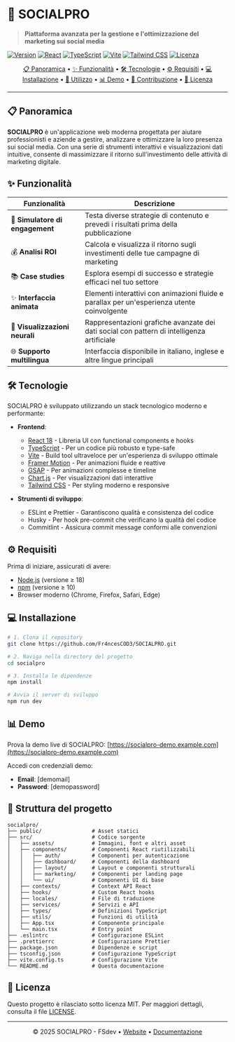 # 🚀 SOCIALPRO

> **Piattaforma avanzata per la gestione e l'ottimizzazione del marketing sui social media**

[![Version](https://img.shields.io/badge/versione-1.0.0-blue?style=for-the-badge)](https://github.com/username/socialpro/releases)
[![React](https://img.shields.io/badge/React-18.2.0-61DAFB?style=for-the-badge&logo=react)](https://reactjs.org/)
[![TypeScript](https://img.shields.io/badge/TypeScript-5.8.3-3178C6?style=for-the-badge&logo=typescript)](https://www.typescriptlang.org/)
[![Vite](https://img.shields.io/badge/Vite-6.2.6-646CFF?style=for-the-badge&logo=vite)](https://vitejs.dev/)
[![Tailwind CSS](https://img.shields.io/badge/Tailwind-3.3.2-38B2AC?style=for-the-badge&logo=tailwind-css)](https://tailwindcss.com/)
[![Licenza](https://img.shields.io/badge/licenza-MIT-green?style=for-the-badge)](LICENSE)

<div align="center">

[📋 Panoramica](#-panoramica) • 
[✨ Funzionalità](#-funzionalità) • 
[🛠️ Tecnologie](#️-tecnologie) • 
[⚙️ Requisiti](#️-requisiti) •
[💻 Installazione](#-installazione) • 
[🚀 Utilizzo](#-utilizzo) • 
[📊 Demo](#-demo) •
[👥 Contribuzione](#-contribuzione) •
[📄 Licenza](#-licenza)

</div>

---

## 📋 Panoramica

**SOCIALPRO** è un'applicazione web moderna progettata per aiutare professionisti e aziende a gestire, analizzare e ottimizzare la loro presenza sui social media. Con una serie di strumenti interattivi e visualizzazioni dati intuitive, consente di massimizzare il ritorno sull'investimento delle attività di marketing digitale.



## ✨ Funzionalità

| Funzionalità | Descrizione |
|--------------|-------------|
| 🔄 **Simulatore di engagement** | Testa diverse strategie di contenuto e prevedi i risultati prima della pubblicazione |
| 💰 **Analisi ROI** | Calcola e visualizza il ritorno sugli investimenti delle tue campagne di marketing |
| 📚 **Case studies** | Esplora esempi di successo e strategie efficaci nel tuo settore |
| ✨ **Interfaccia animata** | Elementi interattivi con animazioni fluide e parallax per un'esperienza utente coinvolgente |
| 🧠 **Visualizzazioni neurali** | Rappresentazioni grafiche avanzate dei dati social con pattern di intelligenza artificiale |
| 🌐 **Supporto multilingua** | Interfaccia disponibile in italiano, inglese e altre lingue principali |

## 🛠️ Tecnologie

SOCIALPRO è sviluppato utilizzando un stack tecnologico moderno e performante:

- **Frontend**:
  - [React 18](https://reactjs.org/) - Libreria UI con functional components e hooks
  - [TypeScript](https://www.typescriptlang.org/) - Per un codice più robusto e type-safe
  - [Vite](https://vitejs.dev/) - Build tool ultraveloce per un'esperienza di sviluppo ottimale
  - [Framer Motion](https://www.framer.com/motion/) - Per animazioni fluide e reattive
  - [GSAP](https://greensock.com/gsap/) - Per animazioni complesse e timeline
  - [Chart.js](https://www.chartjs.org/) - Per visualizzazioni dati interattive
  - [Tailwind CSS](https://tailwindcss.com/) - Per styling moderno e responsive

- **Strumenti di sviluppo**:
  - ESLint e Prettier - Garantiscono qualità e consistenza del codice
  - Husky - Per hook pre-commit che verificano la qualità del codice
  - Commitlint - Assicura commit message conformi alle convenzioni

## ⚙️ Requisiti

Prima di iniziare, assicurati di avere:

- [Node.js](https://nodejs.org/) (versione ≥ 18)
- [npm](https://www.npmjs.com/) (versione ≥ 10)
- Browser moderno (Chrome, Firefox, Safari, Edge)

## 💻 Installazione

```bash
# 1. Clona il repository
git clone https://github.com/Fr4ncesCOD3/SOCIALPRO.git

# 2. Naviga nella directory del progetto
cd socialpro

# 3. Installa le dipendenze
npm install

# Avvia il server di sviluppo
npm run dev

```

## 📊 Demo

Prova la demo live di SOCIALPRO: [https://socialpro-demo.example.com](https://socialpro-demo.example.com)

Accedi con  credenziali demo:
- **Email**: [demomail]
- **Password**: [demopassword]

## 📁 Struttura del progetto

```
socialpro/
├── public/                # Asset statici
├── src/                   # Codice sorgente
│   ├── assets/            # Immagini, font e altri asset
│   ├── components/        # Componenti React riutilizzabili
│   │   ├── auth/          # Componenti per autenticazione
│   │   ├── dashboard/     # Componenti della dashboard
│   │   ├── layout/        # Layout e componenti strutturali
│   │   ├── marketing/     # Componenti per landing page
│   │   └── ui/            # Componenti UI di base
│   ├── contexts/          # Context API React
│   ├── hooks/             # Custom React hooks
│   ├── locales/           # File di traduzione
│   ├── services/          # Servizi e API
│   ├── types/             # Definizioni TypeScript
│   ├── utils/             # Funzioni di utilità
│   ├── App.tsx            # Componente principale
│   └── main.tsx           # Entry point
├── .eslintrc              # Configurazione ESLint
├── .prettierrc            # Configurazione Prettier
├── package.json           # Dipendenze e script
├── tsconfig.json          # Configurazione TypeScript
├── vite.config.ts         # Configurazione Vite
└── README.md              # Questa documentazione
```



## 📄 Licenza

Questo progetto è rilasciato sotto licenza MIT. Per maggiori dettagli, consulta il file [LICENSE](LICENSE).

---

<div align="center">
  
© 2025 SOCIALPRO - FSdev • [Website](https://socialpro.example.com) • [Documentazione](https://github.com/Fr4ncesCOD3/SOCIALPRO)

</div>
